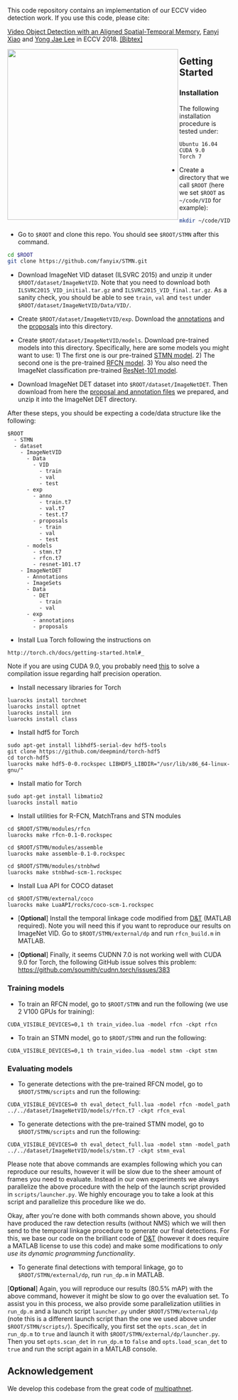 
This code repository contains an implementation of our ECCV video detection work. If you use this code, please cite:

[Video Object Detection with an Aligned Spatial-Temporal Memory](http://fanyix.cs.ucdavis.edu/project/stmn/project.html), [Fanyi Xiao](http://fanyix.cs.ucdavis.edu/) and [Yong Jae Lee](http://web.cs.ucdavis.edu/~yjlee/) in ECCV 2018. [\[Bibtex\]](http://fanyix.cs.ucdavis.edu/project/stmn/bib.txt)

<img src='imgs/stmn.gif' align="left" width=384>

## Getting Started
### Installation
The following installation procedure is tested under:
```
Ubuntu 16.04
CUDA 9.0
Torch 7
```

- Create a directory that we call ```$ROOT``` (here we set ```$ROOT``` as ```~/code/VID``` for example):
```bash
mkdir ~/code/VID
```

- Go to ```$ROOT``` and clone this repo. You should see ```$ROOT/STMN``` after this command. 
```bash
cd $ROOT
git clone https://github.com/fanyix/STMN.git
```

- Download ImageNet VID dataset (ILSVRC 2015) and unzip it under ```$ROOT/dataset/ImageNetVID```. Note that you need to download both ```ILSVRC2015_VID_initial.tar.gz``` and ```ILSVRC2015_VID_final.tar.gz```. As a sanity check, you should be able to see ```train```, ```val``` and ```test``` under ```$ROOT/dataset/ImageNetVID/Data/VID/```. 

- Create ```$ROOT/dataset/ImageNetVID/exp```. Download the [annotations](https://drive.google.com/open?id=1GiNRfhrm8lvD66AAnLf4XEfjWHpTkW1M) and the [proposals](https://drive.google.com/open?id=1hyQPeJZCkn9Dpt3SGNGXOmlux0M-EXHV) into this directory. 

- Create ```$ROOT/dataset/ImageNetVID/models```. Download pre-trained models into this directory. Specifically, here are some models you might want to use: 1) The first one is our pre-trained [STMN model](https://drive.google.com/open?id=1rUchPUSRrksDp4JRboj2h1z-GfG1zbDu). 2) The second one is the pre-trained [RFCN model](https://drive.google.com/open?id=14Cb39nOP9DA0dl6GxY2D_KzWLVnTTmbL). 3) You also need the ImageNet classification pre-trained [ResNet-101 model](https://drive.google.com/open?id=1za16fuJACTOXsg4e1-h54QpLRYmh1PgM). 

- Download ImageNet DET dataset into ```$ROOT/dataset/ImageNetDET```. Then download from here the [proposal and annotation files](https://drive.google.com/open?id=18HE16V_N2epuLrZ0j-yklyaO4mRURGzR) we prepared, and unzip it into the ImageNet DET directory. 

After these steps, you should be expecting a code/data structure like the following:

```
$ROOT
  - STMN
  - dataset
    - ImageNetVID
      - Data
        - VID
          - train
          - val
          - test
      - exp
        - anno
          - train.t7
          - val.t7
          - test.t7
        - proposals
          - train
          - val
          - test
      - models
        - stmn.t7
        - rfcn.t7
        - resnet-101.t7
    - ImageNetDET
      - Annotations
      - ImageSets
      - Data
        - DET
          - train
          - val
      - exp
        - annotations
        - proposals
```

- Install Lua Torch following the instructions on 
```
http://torch.ch/docs/getting-started.html#_
```
Note if you are using CUDA 9.0, you probably need [this](https://github.com/torch/cutorch/issues/797) to solve a compilation issue regarding half precision operation. 

- Install necessary libraries for Torch
```
luarocks install torchnet
luarocks install optnet
luarocks install inn
luarocks install class
```

- Install hdf5 for Torch
```
sudo apt-get install libhdf5-serial-dev hdf5-tools
git clone https://github.com/deepmind/torch-hdf5
cd torch-hdf5
luarocks make hdf5-0-0.rockspec LIBHDF5_LIBDIR="/usr/lib/x86_64-linux-gnu/"
```

- Install matio for Torch
```
sudo apt-get install libmatio2
luarocks install matio
```

- Install utilities for R-FCN, MatchTrans and STN modules

```
cd $ROOT/STMN/modules/rfcn
luarocks make rfcn-0.1-0.rockspec

cd $ROOT/STMN/modules/assemble
luarocks make assemble-0.1-0.rockspec

cd $ROOT/STMN/modules/stnbhwd
luarocks make stnbhwd-scm-1.rockspec
```

- Install Lua API for COCO dataset

```
cd $ROOT/STMN/external/coco
luarocks make LuaAPI/rocks/coco-scm-1.rockspec
```

- [**Optional**] Install the temporal linkage code modified from [D&T](https://github.com/feichtenhofer/Detect-Track) (MATLAB required). Note you will need this if you want to reproduce our results on ImageNet VID. Go to ```$ROOT/STMN/external/dp``` and run ```rfcn_build.m``` in MATLAB.


- [**Optional**] Finally, it seems CUDNN 7.0 is not working well with CUDA 9.0 for Torch, the following GitHub issue solves this problem: https://github.com/soumith/cudnn.torch/issues/383



### Training models

- To train an RFCN model, go to ```$ROOT/STMN``` and run the following (we use 2 V100 GPUs for training):
```
CUDA_VISIBLE_DEVICES=0,1 th train_video.lua -model rfcn -ckpt rfcn
```

- To train an STMN model, go to ```$ROOT/STMN``` and run the following:
```
CUDA_VISIBLE_DEVICES=0,1 th train_video.lua -model stmn -ckpt stmn
```

### Evaluating models

- To generate detections with the pre-trained RFCN model, go to ```$ROOT/STMN/scripts``` and run the following:
```
CUDA_VISIBLE_DEVICES=0 th eval_detect_full.lua -model rfcn -model_path ../../dataset/ImageNetVID/models/rfcn.t7 -ckpt rfcn_eval
```

- To generate detections with the pre-trained STMN model, go to ```$ROOT/STMN/scripts``` and run the following:
```
CUDA_VISIBLE_DEVICES=0 th eval_detect_full.lua -model stmn -model_path ../../dataset/ImageNetVID/models/stmn.t7 -ckpt stmn_eval
```

Please note that above commands are examples following which you can reproduce our results, however it will be slow due to the sheer amount of frames you need to evaluate. Instead in our own experiments we always parallelize the above procedure with the help of the launch script provided in ```scripts/launcher.py```. We highly encourage you to take a look at this script and parallelize this procedure like we do. 

Okay, after you're done with both commands shown above, you should have produced the raw detection results (without NMS) which we will then send to the temporal linkage procedure to generate our final detections. For this, we base our code on the brilliant code of [D&T](https://github.com/feichtenhofer/Detect-Track) (however it does require a MATLAB license to use this code) and make some modifications to <em>only use its dynamic programming functionality</em>. 

- To generate final detections with temporal linkage, go to ```$ROOT/STMN/external/dp```, run ```run_dp.m``` in MATLAB.  

[**Optional**] Again, you will reproduce our results (80.5% mAP) with the above command, however it might be slow to go over the evaluation set. To assist you in this process, we also provide some parallelization utilities in ```run_dp.m``` and a launch script ```launcher.py``` under ```$ROOT/STMN/external/dp``` (note this is a different launch script than the one we used above under ```$ROOT/STMN/scripts/```). Specifically, you first set the ```opts.scan_det``` in ```run_dp.m``` to ```true``` and launch it with ```$ROOT/STMN/external/dp/launcher.py```. Then you set ```opts.scan_det``` in ```run_dp.m``` to ```false``` and ```opts.load_scan_det``` to ```true``` and run the script again in a MATLAB console. 

## Acknowledgement
We develop this codebase from the great code of [multipathnet](https://github.com/facebookresearch/multipathnet). 










